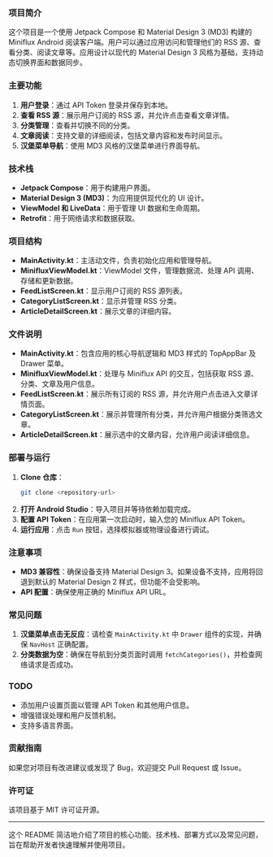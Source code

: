 ### 项目简介

这个项目是一个使用 Jetpack Compose 和 Material Design 3 (MD3) 构建的 Miniflux Android 阅读客户端。用户可以通过应用访问和管理他们的 RSS 源、查看分类、阅读文章等。应用设计以现代的 Material Design 3 风格为基础，支持动态切换界面和数据同步。

### 主要功能

1. **用户登录**：通过 API Token 登录并保存到本地。
2. **查看 RSS 源**：展示用户订阅的 RSS 源，并允许点击查看文章详情。
3. **分类管理**：查看并切换不同的分类。
4. **文章阅读**：支持文章的详细阅读，包括文章内容和发布时间显示。
5. **汉堡菜单导航**：使用 MD3 风格的汉堡菜单进行界面导航。

### 技术栈

- **Jetpack Compose**：用于构建用户界面。
- **Material Design 3 (MD3)**：为应用提供现代化的 UI 设计。
- **ViewModel 和 LiveData**：用于管理 UI 数据和生命周期。
- **Retrofit**：用于网络请求和数据获取。

### 项目结构

- **MainActivity.kt**：主活动文件，负责初始化应用和管理导航。
- **MinifluxViewModel.kt**：ViewModel 文件，管理数据流、处理 API 调用、存储和更新数据。
- **FeedListScreen.kt**：显示用户订阅的 RSS 源列表。
- **CategoryListScreen.kt**：显示并管理 RSS 分类。
- **ArticleDetailScreen.kt**：展示文章的详细内容。

### 文件说明

- **MainActivity.kt**：包含应用的核心导航逻辑和 MD3 样式的 TopAppBar 及 Drawer 菜单。
- **MinifluxViewModel.kt**：处理与 Miniflux API 的交互，包括获取 RSS 源、分类、文章及用户信息。
- **FeedListScreen.kt**：展示所有订阅的 RSS 源，并允许用户点击进入文章详情页面。
- **CategoryListScreen.kt**：展示并管理所有分类，并允许用户根据分类筛选文章。
- **ArticleDetailScreen.kt**：展示选中的文章内容，允许用户阅读详细信息。

### 部署与运行

1. **Clone 仓库**：
   ```bash
   git clone <repository-url>
   ```
2. **打开 Android Studio**：导入项目并等待依赖加载完成。
3. **配置 API Token**：在应用第一次启动时，输入您的 Miniflux API Token。
4. **运行应用**：点击 `Run` 按钮，选择模拟器或物理设备进行调试。

### 注意事项

- **MD3 兼容性**：确保设备支持 Material Design 3。如果设备不支持，应用将回退到默认的 Material Design 2 样式，但功能不会受影响。
- **API 配置**：确保使用正确的 Miniflux API URL。

### 常见问题

1. **汉堡菜单点击无反应**：请检查 `MainActivity.kt` 中 `Drawer` 组件的实现，并确保 `NavHost` 正确配置。
2. **分类数据为空**：确保在导航到分类页面时调用 `fetchCategories()`，并检查网络请求是否成功。

### TODO

- 添加用户设置页面以管理 API Token 和其他用户信息。
- 增强错误处理和用户反馈机制。
- 支持多语言界面。

### 贡献指南

如果您对项目有改进建议或发现了 Bug，欢迎提交 Pull Request 或 Issue。

### 许可证

该项目基于 MIT 许可证开源。

---

这个 README 简洁地介绍了项目的核心功能、技术栈、部署方式以及常见问题，旨在帮助开发者快速理解并使用项目。